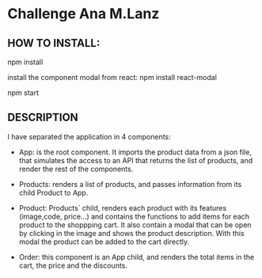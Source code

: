# Challenge Ana M.Lanz

## HOW TO INSTALL:

npm install

install the component modal from react: npm install react-modal

npm start

## DESCRIPTION

I have separated the application in 4 components:

- App: is the root component. It imports the product data from a json file, that simulates the access to an API that returns the list of products, and render the rest of the components.

- Products: renders a list of products, and passes information from its child Product to App.

- Product: Products´ child, renders each product with its features (image,code, price...) and contains the functions to add items for each product to the shoppping cart. It also contain a modal that can be open by clicking in the image and shows the product description. With this modal the product can be added to the cart directly.

- Order: this component is an App child, and renders the total items in the cart, the price and the discounts. 



